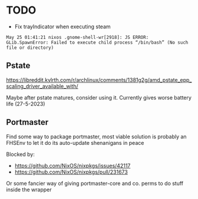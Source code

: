 # TODO

- Fix trayIndicator when executing steam

```log
May 25 01:41:21 nixos .gnome-shell-wr[2918]: JS ERROR: GLib.SpawnError: Failed to execute child process “/bin/bash” (No such file or directory)
````

## Pstate

‌<https://libreddit.kylrth.com/r/archlinux/comments/1381g2g/amd_pstate_epp_scaling_driver_available_with/>

Maybe after pstate matures, consider using it. Currently gives worse battery life (27-5-2023)

## Portmaster

Find some way to package portmaster, most viable solution is probably an FHSEnv to let it do its auto-update shenanigans in peace

Blocked by:

- <https://github.com/NixOS/nixpkgs/issues/42117>
- <https://github.com/NixOS/nixpkgs/pull/231673>

Or some fancier way of giving portmaster-core and co. perms to do stuff inside the wrapper
